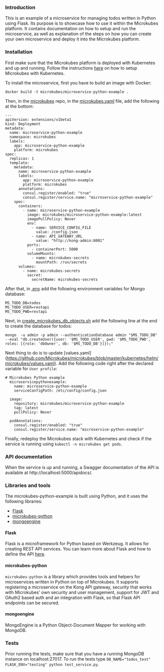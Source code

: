 ### Introduction

This is an example of a microservice for managing todos written in Python using Flask. Its purpose is to showcase how to use it within the Microkubes platform. It contains documentation on how to setup and run the microservice, as well as explanation of the steps on how you can create your own microservice and deploy it into the Microkubes platform.

### Installation

First make sure that the Microkubes platform is deployed with Kubernetes and up and running. Follow the instructions [here](https://github.com/Microkubes/microkubes) on how to setup Microkubes with Kubernetes.

To install the microservice, first you have to build an image with Docker:

```
docker build -t microkubes/microservice-python-example .
```

Then, in the [microkubes](https://github.com/Microkubes/microkubes) repo, in the       [microkubes.yaml](https://github.com/Microkubes/microkubes/blob/master/kubernetes/manifests/microkubes.yaml) file,
add the following at the bottom:

```
---
apiVersion: extensions/v1beta1
kind: Deployment
metadata:
  name: microservice-python-example
  namespace: microkubes
  labels:
    app: microservice-python-example
    platform: microkubes
spec:
  replicas: 1
  template:
    metadata:
      name: microservice-python-example
      labels:
        app: microservice-python-example
        platform: microkubes
      annotations:
        consul.register/enabled: "true"
        consul.register/service.name: "microservice-python-example"
    spec:
      containers:
        - name: microservice-python-example
          image: microkubes/microservice-python-example:latest
          imagePullPolicy: Never
          env:
            - name: SERVICE_CONFIG_FILE
              value: /config.json
            - name: API_GATEWAY_URL
              value: "http://kong-admin:8001"
          ports:
            - containerPort: 5000
          volumeMounts:
            - name: microkubes-secrets
              mountPath: /run/secrets
      volumes:
        - name: microkubes-secrets
          secret:
            secretName: microkubes-secrets
```

After that, in [.env](https://github.com/Microkubes/microkubes/blob/master/kubernetes/manifests/mongo/.env) add the following environment variables for Mongo database:

```
MS_TODO_DB=todos
MS_TODO_USER=restapi
MS_TODO_PWD=restapi
```

Next, in [create_microkubes_db_objects.sh](https://github.com/Microkubes/microkubes/blob/master/kubernetes/manifests/mongo/create_microkubes_db_objects.sh) add the following line at the end to create the database for todos:

```
mongo  -u admin -p admin --authenticationDatabase admin "$MS_TODO_DB" --eval "db.createUser({user: '$MS_TODO_USER', pwd: '$MS_TODO_PWD', roles: [{role: 'dbOwner', db: '$MS_TODO_DB'}]});"
```

Next thing to do is to update [values.yaml] (https://github.com/Microkubes/microkubes/blob/master/kubernetes/helm/microkubes/values.yaml).
Add the following code right after the declared variable for `User profile`:

```
# Microkubes Python example
  microservicepythonexample:
    name: microservice-python-example
    serviceConfigPath: /etc/config/config.json

  image:
    repository: microkubes/microservice-python-example
    tag: latest
    pullPolicy: Never

  podAnnotations:
    consul.register/enabled: "true"
    consul.register/service.name: "microservice-python-example"
```

Finally, redeploy the Microkubes stack with Kubernetes and check if the service is running using `kubectl -n microkubes get pods`.

### API documentation

When the service is up and running, a Swagger documentation of the API is available at http://localhost:5000/apidocs/.

### Libraries and tools

The microkubes-python-example is built using Python, and it uses the following libraries:
- [Flask](http://flask.pocoo.org/)
- [microkubes-python](https://github.com/Microkubes/microkubes-python)
- [mongoengine](https://github.com/MongoEngine/mongoengine)

#### Flask

Flask is a microframework for Python based on Werkzeug. It allows for creating REST API services.
You can learn more about Flask and how to define the API [here](http://flask.pocoo.org/).

#### microkubes-python

`microkubes-python` is a library which provides tools and helpers for microservices written in Python on top of Microkubes. It supports registering a microservice on the Kong API gateway, security that works with Microkubes' own security and user management, support for JWT and OAuth2 based auth and an integration with Flask, so that Flask API endpoints can be secured.

#### mongoengine

MongoEngine is a Python Object-Document Mapper for working with MongoDB.

### Tests

Prior running the tests, make sure that you have a running MongoDB instance on localhost:27017.
To run the tests type `DB_NAME="todos_test" FLASK_ENV="testing" python test_service.py`.